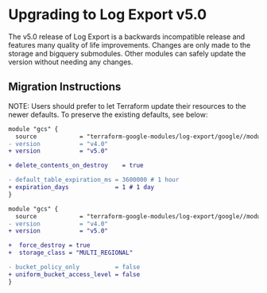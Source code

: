 # Upgrading to Log Export v5.0

The v5.0 release of Log Export is a backwards incompatible release and features many quality of life improvements.
Changes are only made to the storage and bigquery submodules.
Other modules can safely update the version without needing any changes.

## Migration Instructions

NOTE: Users should prefer to let Terraform update their resources to the newer defaults.
To preserve the existing defaults, see below:

```diff
module "gcs" {
  source            = "terraform-google-modules/log-export/google//modules/bigquery"
- version           = "v4.0"
+ version           = "v5.0"

+ delete_contents_on_destroy    = true

- default_table_expiration_ms = 3600000 # 1 hour
+ expiration_days             = 1 # 1 day
}
```

```diff
module "gcs" {
  source            = "terraform-google-modules/log-export/google//modules/storage"
- version           = "v4.0"
+ version           = "v5.0"

+  force_destroy = true
+  storage_class = "MULTI_REGIONAL"

- bucket_policy_only          = false
+ uniform_bucket_access_level = false
}
```
